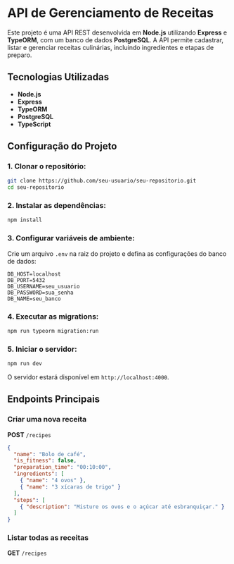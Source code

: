 # API de Gerenciamento de Receitas

Este projeto é uma API REST desenvolvida em **Node.js** utilizando **Express** e **TypeORM**, com um banco de dados **PostgreSQL**. A API permite cadastrar, listar e gerenciar receitas culinárias, incluindo ingredientes e etapas de preparo.

## Tecnologias Utilizadas

- **Node.js**
- **Express**
- **TypeORM**
- **PostgreSQL**
- **TypeScript**

## Configuração do Projeto

### 1. Clonar o repositório:

```sh
git clone https://github.com/seu-usuario/seu-repositorio.git
cd seu-repositorio
```

### 2. Instalar as dependências:

```sh
npm install
```

### 3. Configurar variáveis de ambiente:

Crie um arquivo `.env` na raiz do projeto e defina as configurações do banco de dados:

```env
DB_HOST=localhost
DB_PORT=5432
DB_USERNAME=seu_usuario
DB_PASSWORD=sua_senha
DB_NAME=seu_banco
```

### 4. Executar as migrations:

```sh
npm run typeorm migration:run
```

### 5. Iniciar o servidor:

```sh
npm run dev
```

O servidor estará disponível em `http://localhost:4000`.

## Endpoints Principais

### Criar uma nova receita
**POST** `/recipes`
```json
{
  "name": "Bolo de café",
  "is_fitness": false,
  "preparation_time": "00:10:00",
  "ingredients": [
    { "name": "4 ovos" },
    { "name": "3 xícaras de trigo" }
  ],
  "steps": [
    { "description": "Misture os ovos e o açúcar até esbranquiçar." }
  ]
}
```

### Listar todas as receitas
**GET** `/recipes`
